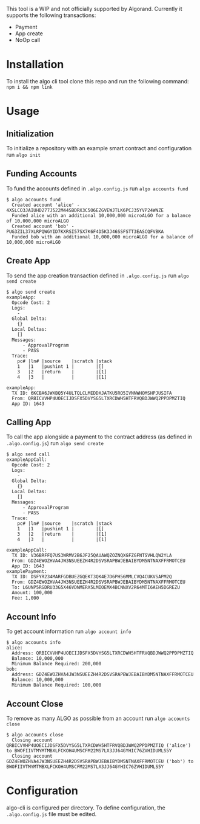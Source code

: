 This tool is a WIP and not officially supported by Algorand. Currently it supports the following transactions:
- Payment
- App create
- NoOp call

# Installation
To install the algo cli tool clone this repo and run the following command: `npm i && npm link`

# Usage 

## Initialization

To initialize a repository with an example smart contract and configuration run `algo init`

## Funding Accounts

To fund the accounts defined in `.algo.config.js` run `algo accounts fund`

```
$ algo accounts fund
  Created account 'alice' - 4XSLCO3JAIUHD277J522M44SBDRX3C5O6EZGVEWJTLK6PCJ35YVP24WNZE
  Funded alice with an additional 10,000,000 microALGO for a balance of 10,000,000 microALGO
  Created account 'bob' - PUG3ZIL37XLRPQWGYID7KXRSI57SX7K6F4D5K3J46SSFSTT3EASCQFVBKA
  Funded bob with an additional 10,000,000 microALGO for a balance of 10,000,000 microALGO
```

## Create App

To send the app creation transaction defined in `.algo.config.js` run `algo send create`

```
$ algo send create
exampleApp:
  Opcode Cost: 2
  Logs:
    - 
  Global Delta:
    {}
  Local Deltas:
    []
  Messages:
      - ApprovalProgram
      - PASS
  Trace:
    pc# |ln# |source    |scratch |stack
    1   |1   |pushint 1 |        |[]
    3   |2   |return    |        |[1]
    4   |3   |          |        |[1]
    
exampleApp: 
  TX ID: 6KCBA6JWXBQ5Y4ULTQLCLMEDDXJATKU5RO5IVNNWHOMSHPJUSIFA
  From: QRBICVVHP4UOECIJDSFX5DVYSG5LTXRCDWH5HTFRVQBDJWWQ2PPDPMZTIQ
  App ID: 1643
```

## Calling App

To call the app alongside a payment to the contract address (as defined in `.algo.config.js`) run `algo send create`


```
$ algo send call
exampleAppCall:
  Opcode Cost: 2
  Logs:
    - 
  Global Delta:
    {}
  Local Deltas:
    []
  Messages:
      - ApprovalProgram
      - PASS
  Trace:
    pc# |ln# |source    |scratch |stack
    1   |1   |pushint 1 |        |[]
    3   |2   |return    |        |[1]
    4   |3   |          |        |[1]
    
exampleAppCall: 
  TX ID: V36BRFFQ7US3WRMV2B6JF25QAUAWQZOZNQXGFZGFNTSVHLQW2YLA
  From: GDZ4EWOZHVA4JW3NSUEEZH4R2DSVSRAPBWJEBAIBYDM5NTNAXFFRMOTCEU
  App ID: 1643
examplePayment: 
  TX ID: DSFYR234MARFGDBUEZGQEKT3QK4E7D6PH56MMLCVQ4CUKVSAPM2Q
  From: GDZ4EWOZHVA4JW3NSUEEZH4R2DSVSRAPBWJEBAIBYDM5NTNAXFFRMOTCEU
  To: L6UNP5RGDRU33G5X46VDNMERX5LMIOEMX4BCNNXV2R64MTI6AEH5DGREZU
  Amount: 100,000
  Fee: 1,000
```

## Account Info
To get account information run `algo account info`

```
$ algo accounts info
alice:
  Address: QRBICVVHP4UOECIJDSFX5DVYSG5LTXRCDWH5HTFRVQBDJWWQ2PPDPMZTIQ
  Balance: 10,000,000
  Minimum Balance Required: 200,000
bob:
  Address: GDZ4EWOZHVA4JW3NSUEEZH4R2DSVSRAPBWJEBAIBYDM5NTNAXFFRMOTCEU
  Balance: 10,000,000
  Minimum Balance Required: 100,000
```

## Account Close

To remove as many ALGO as possible from an account run `algo accounts close`

```
$ algo accounts close
  Closing account QRBICVVHP4UOECIJDSFX5DVYSG5LTXRCDWH5HTFRVQBDJWWQ2PPDPMZTIQ ('alice') to BWOFIIVTMYMTMBXLFCKOH4UMSCFM22MS7LX3JJ64GYHIC76ZVHIDUMLS5Y
  Closing account GDZ4EWOZHVA4JW3NSUEEZH4R2DSVSRAPBWJEBAIBYDM5NTNAXFFRMOTCEU ('bob') to BWOFIIVTMYMTMBXLFCKOH4UMSCFM22MS7LX3JJ64GYHIC76ZVHIDUMLS5Y
```

# Configuration

algo-cli is configured per directory. To define configuration, the `.algo.config.js` file must be edited.
